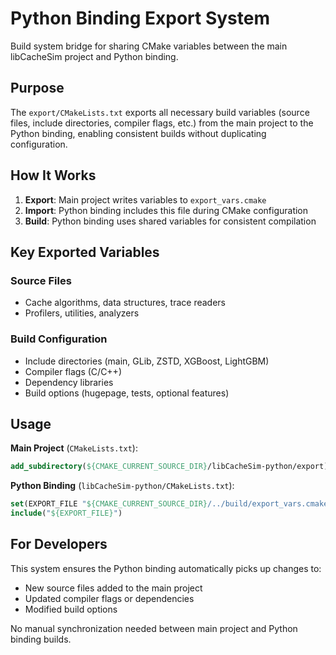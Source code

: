 # Python Binding Export System

Build system bridge for sharing CMake variables between the main libCacheSim project and Python binding.

## Purpose

The `export/CMakeLists.txt` exports all necessary build variables (source files, include directories, compiler flags, etc.) from the main project to the Python binding, enabling consistent builds without duplicating configuration.

## How It Works

1. **Export**: Main project writes variables to `export_vars.cmake`
2. **Import**: Python binding includes this file during CMake configuration
3. **Build**: Python binding uses shared variables for consistent compilation

## Key Exported Variables

### Source Files
- Cache algorithms, data structures, trace readers
- Profilers, utilities, analyzers

### Build Configuration
- Include directories (main, GLib, ZSTD, XGBoost, LightGBM)
- Compiler flags (C/C++)
- Dependency libraries
- Build options (hugepage, tests, optional features)

## Usage

**Main Project** (`CMakeLists.txt`):
```cmake
add_subdirectory(${CMAKE_CURRENT_SOURCE_DIR}/libCacheSim-python/export)
```

**Python Binding** (`libCacheSim-python/CMakeLists.txt`):
```cmake
set(EXPORT_FILE "${CMAKE_CURRENT_SOURCE_DIR}/../build/export_vars.cmake")
include("${EXPORT_FILE}")
```

## For Developers

This system ensures the Python binding automatically picks up changes to:
- New source files added to the main project
- Updated compiler flags or dependencies
- Modified build options

No manual synchronization needed between main project and Python binding builds.
